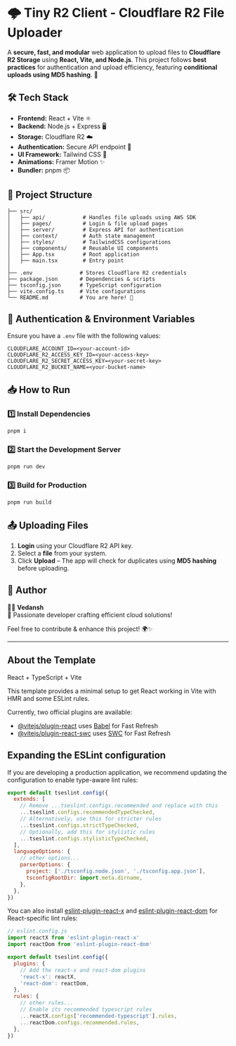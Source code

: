 # 🌩️ Tiny R2 Client - Cloudflare R2 File Uploader

A **secure, fast, and modular** web application to upload files to **Cloudflare R2 Storage** using **React, Vite, and Node.js**. This project follows **best practices** for authentication and upload efficiency, featuring **conditional uploads using MD5 hashing**. 🚀

## 🛠️ Tech Stack

- **Frontend:** React + Vite ⚛️
- **Backend:** Node.js + Express 🖥️
- **Storage:** Cloudflare R2 ☁️
- **Authentication:** Secure API endpoint 🔐
- **UI Framework:** Tailwind CSS 🎨
- **Animations:** Framer Motion ✨
- **Bundler:** pnpm 📦

## 📂 Project Structure

```text
├── src/
│   ├── api/            # Handles file uploads using AWS SDK
│   ├── pages/          # Login & file upload pages
│   ├── server/         # Express API for authentication
│   ├── context/        # Auth state management
│   ├── styles/         # TailwindCSS configurations
│   ├── components/     # Reusable UI components
│   ├── App.tsx         # Root application
│   ├── main.tsx        # Entry point
│
├── .env               # Stores Cloudflare R2 credentials
├── package.json       # Dependencies & scripts
├── tsconfig.json      # TypeScript configuration
├── vite.config.ts     # Vite configurations
└── README.md          # You are here! 📖
```

## 🔑 Authentication & Environment Variables

Ensure you have a `.env` file with the following values:

```env
CLOUDFLARE_ACCOUNT_ID=<your-account-id>
CLOUDFLARE_R2_ACCESS_KEY_ID=<your-access-key>
CLOUDFLARE_R2_SECRET_ACCESS_KEY=<your-secret-key>
CLOUDFLARE_R2_BUCKET_NAME=<your-bucket-name>
```

## 📥 How to Run

### 1️⃣ Install Dependencies
```sh
pnpm i
```

### 2️⃣ Start the Development Server
```sh
pnpm run dev
```

### 3️⃣ Build for Production
```sh
pnpm run build
```

## 📤 Uploading Files

1. **Login** using your Cloudflare R2 API key.
2. Select a **file** from your system.
3. Click **Upload** – The app will check for duplicates using **MD5 hashing** before uploading.

## 👤 Author

👨‍💻 **Vedansh**  
🚀 Passionate developer crafting efficient cloud solutions!

Feel free to contribute & enhance this project! 🌍✨

---

## About the Template

React + TypeScript + Vite

This template provides a minimal setup to get React working in Vite with HMR and some ESLint rules.

Currently, two official plugins are available:

- [@vitejs/plugin-react](https://github.com/vitejs/vite-plugin-react/blob/main/packages/plugin-react/README.md) uses [Babel](https://babeljs.io/) for Fast Refresh
- [@vitejs/plugin-react-swc](https://github.com/vitejs/vite-plugin-react-swc) uses [SWC](https://swc.rs/) for Fast Refresh

## Expanding the ESLint configuration

If you are developing a production application, we recommend updating the configuration to enable type-aware lint rules:

```js
export default tseslint.config({
  extends: [
    // Remove ...tseslint.configs.recommended and replace with this
    ...tseslint.configs.recommendedTypeChecked,
    // Alternatively, use this for stricter rules
    ...tseslint.configs.strictTypeChecked,
    // Optionally, add this for stylistic rules
    ...tseslint.configs.stylisticTypeChecked,
  ],
  languageOptions: {
    // other options...
    parserOptions: {
      project: ['./tsconfig.node.json', './tsconfig.app.json'],
      tsconfigRootDir: import.meta.dirname,
    },
  },
})
```

You can also install [eslint-plugin-react-x](https://github.com/Rel1cx/eslint-react/tree/main/packages/plugins/eslint-plugin-react-x) and [eslint-plugin-react-dom](https://github.com/Rel1cx/eslint-react/tree/main/packages/plugins/eslint-plugin-react-dom) for React-specific lint rules:

```js
// eslint.config.js
import reactX from 'eslint-plugin-react-x'
import reactDom from 'eslint-plugin-react-dom'

export default tseslint.config({
  plugins: {
    // Add the react-x and react-dom plugins
    'react-x': reactX,
    'react-dom': reactDom,
  },
  rules: {
    // other rules...
    // Enable its recommended typescript rules
    ...reactX.configs['recommended-typescript'].rules,
    ...reactDom.configs.recommended.rules,
  },
})
```
